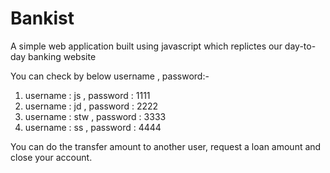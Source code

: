 # Bankist
A simple web application built using javascript which replictes our day-to-day banking website

You can check by below username , password:-
1. username : js , password : 1111
2. username : jd , password : 2222
3. username : stw , password : 3333
4. username : ss , password : 4444

You can do the transfer amount to another user, request a loan amount and close your account.

